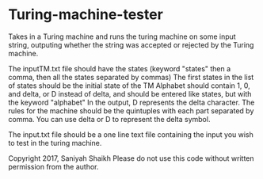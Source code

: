 # Turing-machine-tester

Takes in a Turing machine and runs the turing machine on some input string, outputing whether the string was accepted or rejected by the Turing machine.

The inputTM.txt file should have the states (keyword "states" then a comma, then all the states separated by commas)
The first states in the list of states should be the initial state of the TM
Alphabet should contain 1, 0, and delta, or D instead of delta, and should be entered like states, but with the keyword "alphabet"
In the output, D represents the delta character. 
The rules for the machine should be the quintuples with each part separated by comma. You can use delta or D to represent the delta symbol.

The input.txt file should be a one line text file containing the input you wish to test in the turing machine.

Copyright 2017, Saniyah Shaikh
Please do not use this code without written permission from the author.
